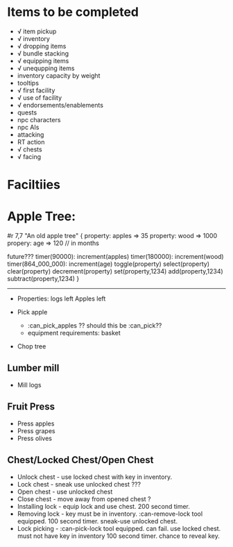 Items to be completed
=====================
- √ item pickup
- √ inventory
- √ dropping items
- √ bundle stacking
- √ equipping items
- √ unequpping items
- inventory capacity by weight
- tooltips
- √ first facility
- √ use of facility
- √ endorsements/enablements
- quests
- npc characters
- npc AIs
- attacking
- RT action
- √ chests
- √ facing

Faciltiies
===

Apple Tree:
===
#r 7,7 "An old apple tree" {
  property: apples => 35
  property: wood => 1000
  propery: age => 120     // in months

  future???
  timer(90000): increment(apples)
  timer(180000): increment(wood)
  timer(864_000_000): increment(age)
                      toggle(property)
                      select(property)
                      clear(property)
                      decrement(property)
                      set(property,1234)
                      add(property,1234)
                      subtract(property,1234)
}


---
* Properties:
     logs left
     Apples left

* Pick apple
  * :can_pick_apples  ?? should this be :can_pick??
  * equipment requirements: basket
  
* Chop tree
  
Lumber mill
---
* Mill logs


Fruit Press
---
* Press apples
* Press grapes
* Press olives

Chest/Locked Chest/Open Chest
---
* Unlock chest - use locked chest with key in inventory.
* Lock chest   - sneak use unlocked chest ???
* Open chest   - use unlocked chest
* Close chest  - move away from opened chest ?
* Installing lock - equip lock and use chest. 200 second timer.
* Removing lock - key must be in inventory. :can-remove-lock tool equipped.
                  100 second timer.  sneak-use unlocked chest.
* Lock picking  - :can-pick-lock tool equipped. can fail.  use locked chest.  must not have key
                  in inventory 100 second timer.  chance to reveal key.

